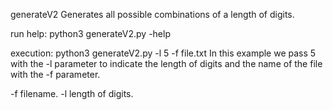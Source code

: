 generateV2
Generates all possible combinations of a length of digits.

run help: python3 generateV2.py -help

execution: python3 generateV2.py -l 5 -f file.txt In this example we pass 5 with the -l parameter to indicate the length of digits and the name of the file with the -f parameter.

-f filename. -l length of digits.
